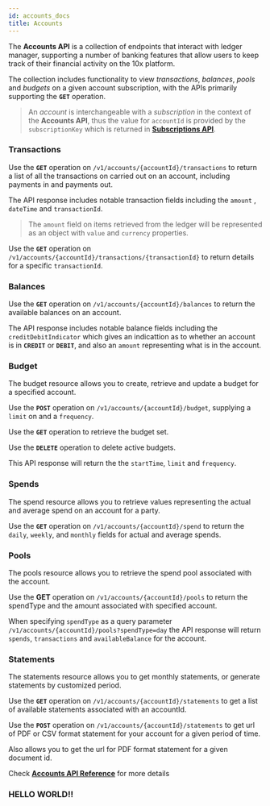 ```yaml
---
id: accounts_docs
title: Accounts
---
```


The **Accounts API** is a collection of endpoints that interact with ledger manager, supporting a number of banking features that allow users to keep track of their financial activity on the 10x platform.    
  
The collection includes functionality to view *transactions*, *balances*, *pools* and *budgets* on a given account subscription, with the APIs primarily supporting the **`GET`** operation. 
  
> An *account* is interchangeable with a *subscription* in the context of the **Accounts API**, thus the value for `accountId` is provided by the `subscriptionKey` which is returned in [**Subscriptions API**](subscriptions.md).  


### Transactions

Use the **`GET`** operation on `/v1/accounts/{accountId}/transactions` to return a list of all the transactions on carried out on an account, including payments in and payments out. 
     
The API response includes notable transaction fields including the `amount` , `dateTime`  and `transactionId`.  
   
> The `amount` field on items retrieved from the ledger will be represented as an object with `value` and `currency` properties.  

Use the **`GET`** operation on `/v1/accounts/{accountId}/transactions/{transactionId}` to return details for a specific `transactionId`.


### Balances

Use the **`GET`** operation on `/v1/accounts/{accountId}/balances` to return the available balances on an account. 

The API response includes notable balance fields including the `creditDebitIndicator` which gives an indicattion as to whether an account is in **`CREDIT`** or **`DEBIT`**, and also an `amount` representing what is in the account.  

### Budget

The budget resource allows you to create, retrieve and update a budget for a specified account. 
  
Use the **`POST`** operation on `/v1/accounts/{accountId}/budget`, supplying a `limit` on and a `frequency`. 

Use the **`GET`** operation to retrieve the budget set. 

Use the **`DELETE`** operation to delete active budgets.

This API response will return the the `startTime`, `limit` and `frequency`. 

### Spends

The spend resource allows you to retrieve values representing the actual and average spend on an account for a party. 

Use the **`GET`** operation on `/v1/accounts/{accountId}/spend` to return the  `daily`, `weekly`, and `monthly` fields for actual and average spends. 

### Pools

The pools resource allows you to retrieve the spend pool associated with the account.
   
Use the **GET** operation on `/v1/accounts/{accountId}/pools` to return the spendType and the amount associated with specified account. 

When specifying `spendType` as a query parameter `/v1/accounts/{accountId}/pools?spendType=day` the API response will return `spends`, `transactions` and `availableBalance` for the account.

### Statements

The statements resource allows you to get monthly statements, or generate statements by customized period. 

Use the **`GET`** operation on `/v1/accounts/{accountId}/statements` to get a list of available statements associated with an accountId.

Use the **`POST`** operation on `/v1/accounts/{accountId}/statements` to get url of PDF or CSV format statement for your account for a given period of time.

Also allows you to get the url for PDF format statement for a given document id. 


Check [**Accounts API Reference**](/api-reference/#10x-banking-api-accounts) for more details

### HELLO WORLD!!
